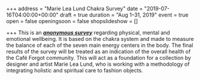 +++
address = "Marie Lea Lund Chakra Survey"
date = "2019-07-16T04:00:00+00:00"
draft = true
duration = "Aug 1–31, 2019"
event = true
open = false
openingsoon = false
shopslideshow = []

+++
This is an [**_anonymous survey_**](https://lucyweisner.typeform.com/to/aVhysi "survey") regarding physical, mental and emotional wellbeing. It is based on the chakra system and made to measure the balance of each of the seven main energy centers in the body. The final results of the survey will be treated as an indication of the overall health of the Café Forgot community. This will act as a foundation for a collection by designer and artist Marie Lea Lund, who is working with a methodology of integrating holistic and spiritual care to fashion objects.